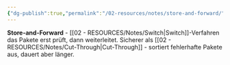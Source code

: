 ```yaml
---
{"dg-publish":true,"permalink":"/02-resources/notes/store-and-forward/","tags":["informatik/netzwerk/switch/verfahren","weiterleitung/sicher","informatik/netzwerk/hardware"],"noteIcon":"","updated":"2025-09-10T17:04:18.000+02:00"}
---
```



**Store-and-Forward** - [[02 - RESOURCES/Notes/Switch\|Switch]]-Verfahren das Pakete erst prüft, dann weiterleitet.
Sicherer als [[02 - RESOURCES/Notes/Cut-Through\|Cut-Through]] - sortiert fehlerhafte Pakete aus, dauert aber länger.